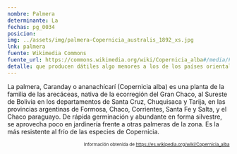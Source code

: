 ```yaml
---
nombre: Palmera
determinante: La
fechas: pg_0034
posicion: 
img: ../assets/img/palmera-Copernicia_australis_1892_xs.jpg
lnk: palmera
fuente: Wikimedia Commons
fuente_url: https://commons.wikimedia.org/wiki/Copernicia_alba#/media/File:Copernicia_australis_1892.jpg
detalle: que producen dátiles algo menores a los de los países orientales
---
```


<p>La palmera, Caranday o ananachícarí (Copernicia alba) es una planta de la familia de las arecáceas, nativa de la ecorregión del Gran Chaco, al Sureste de Bolivia en los departamentos de Santa Cruz, Chuquisaca y Tarija, en las provincias argentinas de Formosa, Chaco, Corrientes, Santa Fe y Salta, y el Chaco paraguayo. De rápida germinación y abundante en forma silvestre, se aprovecha poco en jardinería frente a otras palmeras de la zona. Es la más resistente al frío de las especies de Copernicia.</p>
<p style="font-size: 10px; text-align:right;">Información obtenida de <a href="https://es.wikipedia.org/wiki/Copernicia_alba" target="_blank">https://es.wikipedia.org/wiki/Copernicia_alba</a></p>

